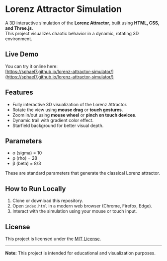# Lorenz Attractor Simulation

A 3D interactive simulation of the **Lorenz Attractor**, built using **HTML, CSS, and Three.js**.  
This project visualizes chaotic behavior in a dynamic, rotating 3D environment.

## Live Demo
You can try it online here:  
[https://sphael7.github.io/lorenz-attractor-simulator/](https://sphael7.github.io/lorenz-attractor-simulator/)

## Features
- Fully interactive 3D visualization of the Lorenz Attractor.
- Rotate the view using **mouse drag** or **touch gestures**.
- Zoom in/out using **mouse wheel** or **pinch on touch devices**.
- Dynamic trail with gradient color effect.
- Starfield background for better visual depth.

## Parameters
- σ (sigma) = 10  
- ρ (rho) = 28  
- β (beta) = 8/3  

These are standard parameters that generate the classical Lorenz attractor.

## How to Run Locally
1. Clone or download this repository.
2. Open `index.html` in a modern web browser (Chrome, Firefox, Edge).
3. Interact with the simulation using your mouse or touch input.

## License
This project is licensed under the [MIT License](LICENSE).

---

**Note:** This project is intended for educational and visualization purposes.
